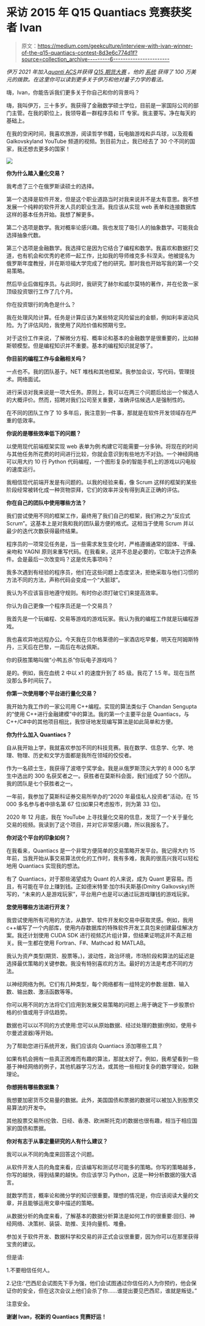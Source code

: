 # 采访 2015 年 Q15 Quantiacs 竞赛获奖者 Ivan

> 原文：<https://medium.com/geekculture/interview-with-ivan-winner-of-the-q15-quantiacs-contest-8d3e6c774d1f?source=collection_archive---------6----------------------->

*伊万 2021 年加入*[*quanti ACS*](http://www.quantiacs.com)*并获得* [*Q15 期货大赛*](https://quantiacs.com/leaderboard/15) *。他的* [*系统*](https://quantiacs.com/statistic/1787330) *获得了 100 万美元的拨款。在这里你可以读到更多关于伊万和他对量子力学的看法。*

嗨，Ivan，你能告诉我们更多关于你自己和你的背景吗？

嗨，我叫伊万，三十多岁。我获得了金融数学硕士学位，目前是一家国际公司的部门主管。在我的职位上，我领导着一群程序员和 IT 专家。我主要写。净在每天的基础上。

在我的空闲时间，我喜欢旅游，阅读哲学书籍，玩电脑游戏和乒乓球，以及观看 Galkovskyland YouTube 频道的视频。到目前为止，我已经去了 30 个不同的国家，我还想去更多的国家！

![](img/9308d1292850cedd8df25194f002ab0e.png)

**你为什么踏入量化交易？**

我考虑了三个在俄罗斯读硕士的选择。

第一个选择是软件开发，但是这个职业道路当时对我来说并不是太有意思。我不想发展一个纯粹的软件开发人员的职业生涯。我应该从实现 web 表单和连接数据库这样的基本任务开始。我想了解更多。

第二个选项是数学。我对概率论感兴趣。我也发现了吸引人的抽象数学。可能我会选择抽象代数。

第三个选项是金融数学。我选择它是因为它结合了编程和数学。我喜欢和数据打交道，也有机会和优秀的老师一起工作，比如我的导师维克多·科涅夫。他被提名为俄罗斯年度教授，并在斯坦福大学完成了他的研究。那时我也开始写我的第一个交易策略。

然后毕业后做程序员。与此同时，我研究了赫尔和威尔莫特的著作，并在伦敦一家顶级投资银行工作了几个月。

你在投资银行的角色是什么？

我在处理风险计算。任务是计算应该为某些特定风险留出的金额，例如利率波动风险。为了评估风险，我使用了风险价值和预期亏空。

对于这份工作来说，了解微分方程、概率论和基本的金融数学是很重要的，比如赫斯顿模型。但是编程知识并不重要。基本的编程知识就足够了。

**你目前的编程工作与金融相关吗？**

一点也不。我的团队基于。NET 堆栈和其他框架。我参加会议，写代码，管理技术。网络面试。

进行采访对我来说是一项大任务。原则上，我可以在两三个问题后给出一个候选人的大概评价。然而，招聘对我们公司至关重要，准确评估候选人是强制性的。

在不同的团队工作了 10 多年后，我注意到一件事，那就是在软件开发领域存在严重的低效率。

**你说的是哪些效率低下的问题？**

以使用现代前端框架实现 web 表单为例:构建它可能需要一分多钟。将现在的时间与其他任务所花费的时间进行比较，你就会意识到有些地方不对劲。一个神经网络可以用大约 10 行 Python 代码编程，一个图形复杂的智能手机上的游戏以闪电般的速度运行。

我相信现代前端开发是有问题的。以我的经验来看，像 Scrum 这样的框架的某些阶段经常被转化成一种货物崇拜，它们的效率并没有得到真正正确的评估。

**你在自己的团队中使用哪些方法？**

我们尝试使用不同的框架工作，最终用了我们自己的框架，我们称之为“反应式 Scrum”。这基本上是对我和我的团队最方便的格式。这相当于使用 Scrum 并以最少的迭代次数获得最终结果。

程序员的一项常见任务是，当一些需求发生变化时，严格遵循通常的固体、干燥、亲吻和 YAGNI 原则来重写代码。在我看来，这并不总是必要的，它取决于边界条件。会是最后一次改变吗？这是优先事项吗？

我多次遇到有经验的程序员，他们在这些问题上态度坚决，拒绝采取与他们习惯的方法不同的方法，声称代码会变成一个“大脏球”。

我认为不应该盲目地遵守规则。有时你必须打破它们来提高效率。

你认为自己更像一个程序员还是一个交易员？

我首先是一个玩编程、交易等游戏的游戏玩家。我认为我的编程工作就是玩编程游戏。

我也喜欢异地远程办公。今天我在贝尔格莱德的一家酒店吃早餐，明天在阿姆斯特丹，三天后在巴黎，一周后在布达佩斯。

你的获胜策略叫做“小鸭五杀”你玩电子游戏吗？

是的。例如，我在血统 2 中以 x1 的速度升到了 85 级。我花了 1.5 年。现在当然没那么多时间玩了。

**你第一次使用哪个平台进行量化交易？**

我开始为我工作的一家公司用 C++编程。实现的算法类似于 Chandan Sengupta 的“使用 C++进行金融建模”中的算法。我的第一个主要平台是 Quantiacs，与 C++/C#中的其他项目相比，我惊讶地发现编写算法是如此简单和方便。

**你为什么加入 Quantiacs？**

自从我开始上学，我就喜欢参加不同的科技竞赛。我在数学、信息学、化学、地理、物理、历史和文学方面都是我所在领域的佼佼者。

作为一名硕士生，我获得了波塔宁奖学金。我是从俄罗斯顶尖大学的 8 000 名学生中选出的 300 名获奖者之一。获胜者在莫斯科会面，我们组成了 50 个团队。我的团队是七个获胜者之一。

一年前，我参加了莫斯科证券交易所举办的“2020 年最佳私人投资者”活动，在 15 000 多名参与者中排名第 67 位(如果只考虑股市，则为第 33 位)。

2020 年 12 月底，我在 YouTube 上寻找量化交易的信息，发现了一个关于量化交易的视频。我读到了这个项目，并对它非常感兴趣，所以我报名了。

**你对这个平台的印象如何？**

在我看来，Quantiacs 是一个非常方便简单的交易策略开发平台。我记得大约 15 年前，当我开始从事交易算法优化的工作时，我有多难，我真的很高兴我可以轻松地用 Quantiacs 实现我的想法。

有了 Quantiacs，对于那些渴望成为 Quant 的人来说，成为 Quant 更容易。而且，有可能在平台上赚到钱。正如德米特里·加尔科夫斯基(Dmitry Galkovsky)所写的，“未来的人是游戏玩家”，平台用户也是可以通过玩游戏赚钱的游戏玩家。

**您使用哪些方法进行开发？**

我尝试使用所有可用的方法，从数学、软件开发和交易中获取灵感。例如，我用с++编写了一个内部库，使用内存数据库的特殊软件开发工具包来创建最佳解决方案。我还计划使用 CUDA SDK 进行视频芯片组计算，但结果证明这并不真正相关。我一生都在使用 Fortran、F#、Mathcad 和 MATLAB。

我认为资产类型(期货、股票等。)，波动性，政治环境，市场阶段和算法的延迟是选择最优策略的关键参数。我没有特别喜欢的方法。最好的方法是考虑不同的方法。

以神经网络为例。它们有几种类型，每个网络都有一组特定的参数:层数、输入数、输出数、激活函数等等。

你可以用不同的方法将它们应用到发展交易策略的问题上:用于确定下一步股票价格的价值或用于评估趋势。

数据也可以以不同的方式使用:您可以从原始数据、经过处理的数据(例如，使用卡尔曼滤波器)等开始。

为了帮助您进行系统开发，我们应该向 Quantiacs 添加哪些工具？

如果有机会拥有一些真正困难而有趣的算法，那就太好了。例如，我希望看到一些基于神经网络的例子，其他机器学习方法，或其他一些相对复杂的数学理论，如鞅理论。

**你想拥有哪些数据集？**

我想要加密货币交易量的数据。此外，美国国债和票据的数据可以被加入到股票交易算法的开发中。

其他股票交易所(伦敦、日经、香港、欧洲斯托克)的数据也很有趣，相当于相应国家的国债和票据。

**你对有志于从事定量研究的人有什么建议？**

我可以从不同的角度来回答这个问题。

从软件开发人员的角度来看，应该编写和测试尽可能多的策略。你写的策略越多，你写的越快，得到结果的越快。你应该学习 Python，这是一种分析数据的强大语言。

就数学而言，概率论和微分学的知识很重要。理想的情况是，你应该阅读大量的文章，并且能够运用文章中描述的策略。

从数据分析的角度来看，了解基本的数据分析算法是如何工作的很重要:回归、神经网络、决策树、装袋、助推、支持向量机、堆叠。

参加关于软件开发、数据科学和交易的非正式会议很重要，因为你可以在那里获得宝贵的建议。

但是请:

1.不要相信任何人。

2.记住:“巴西尼会试图先下手为强，他们会试图通过你信任的人为你预约，他会保证你的安全，但在这次会议上他们会杀了你……谁提出要见巴西尼，谁就是叛徒。”

注意安全。

**谢谢 Ivan，祝新的 Quantiacs 竞赛好运！**